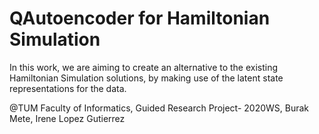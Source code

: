 # QAutoencoder for Hamiltonian Simulation

In this work, we are aiming to create an alternative to the existing Hamiltonian Simulation solutions, by making use of the latent state representations for the data.

@TUM Faculty of Informatics, Guided Research Project- 2020WS, Burak Mete, Irene Lopez Gutierrez

